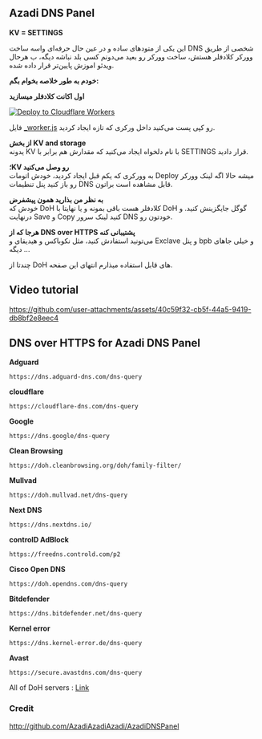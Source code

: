 ## Azadi DNS Panel

**KV = SETTINGS**

این یکی از متود‌های ساده و در عین حال حرفه‌ای واسه ساخت DNS شخصی از طریق وورکر کلادفلر هستش، ساخت وورکر رو بعید می‌دونم کسی بلد نباشه دیگه، ب هرحال ویدئو اموزش پایین‌تر قرار داده شده.

**خودم به طور خلاصه بخوام بگم:**

**اول اکانت کلادفلر میسازید**

[![Deploy to Cloudflare Workers](https://deploy.workers.cloudflare.com/button)](https://deploy.workers.cloudflare.com/?url=https://github.com/NiREvil/vless/blob/main/DNS%20over%20HTTPS/Azadi-DNS/_worker.js)

فایل [\_worker.js](https://github.com/NiREvil/vless/blob/main/DNS%20over%20HTTPS/Azadi-DNS/_worker.js) رو کپی پست می‌کنید داخل ورکری که تازه ایجاد کردید.

**از بخش KV and storage**  
یدونه KV با نام دلخواه ایجاد می‌کنید که مقدارش هم برابر با SETTINGS قرار دادید.

**؛KV رو وصل می‌کنید**  
به وورکری که یکم قبل ایجاد کردید، خودش اتومات Deploy میشه حالا اگه لینک وورکر رو باز کنید پنل تنطیمات DNS قابل مشاهده است براتون.

**به نظر من بذارید همون پیشفرض**  
خودش که DoH کلادفلر هست باقی بمونه و یا نهایتا با DoH گوگل جایگزینش کنید. و درنهایت Save و Copy کنید لینک سرور DNS خودتون رو.

**هرجا که از DNS over HTTPS پشتیبانی کنه**  
می‌تونید استفادش کنید، مثل نکوباکس و هیدیفای و Exclave و پنل bpb و خیلی جاهای دیگه ...

چندتا از DoH های قابل استفاده میذارم انتهای این صفحه.

## Video tutorial

https://github.com/user-attachments/assets/40c59f32-cb5f-44a5-9419-db8bf2e8eec4

## DNS over HTTPS for Azadi DNS Panel

**Adguard**

    https://dns.adguard-dns.com/dns-query

**cloudflare**

    https://cloudflare-dns.com/dns-query

**Google**

    https://dns.google/dns-query

**Clean Browsing**

    https://doh.cleanbrowsing.org/doh/family-filter/

**Mullvad**

    https://doh.mullvad.net/dns-query

**Next DNS**

    https://dns.nextdns.io/

**controlD AdBlock**

    https://freedns.controld.com/p2

**Cisco Open DNS**

    https://doh.opendns.com/dns-query

**Bitdefender**

    https://dns.bitdefender.net/dns-query

**Kernel error**

    https://dns.kernel-error.de/dns-query

**Avast**

    https://secure.avastdns.com/dns-query

All of DoH servers : [Link](https://github.com/NiREvil/vless/blob/main/DNS%20over%20HTTPS/any%20DNS-over-HTTPS%20server%20you%20want.md)

### Credit

http://github.com/AzadiAzadiAzadi/AzadiDNSPanel
